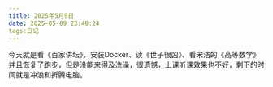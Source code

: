 ```yaml
---
title: 2025年5月9日
date: 2025-05-09 23:40:24
tags:日记
---
```


今天就是看《百家讲坛》、安装Docker、读《世子很凶》、看宋浩的《高等数学》并且恢复了跑步，但是没能来得及洗澡，很遗憾，上课听课效果也不好，剩下的时间就是冲浪和折腾电脑。
